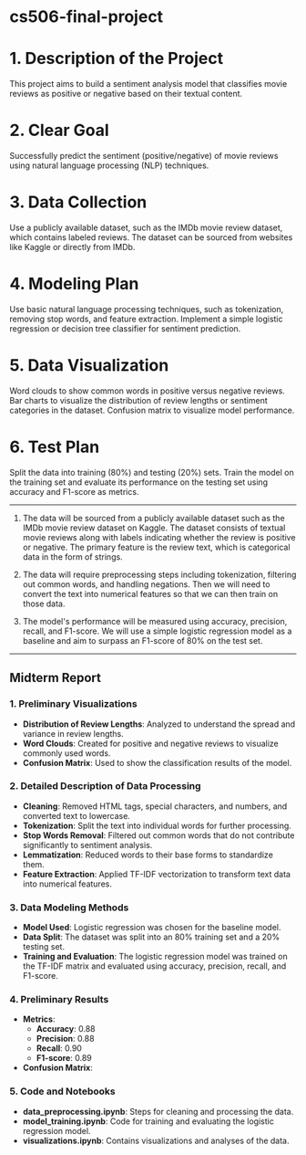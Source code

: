 # cs506-final-project

# 1. Description of the Project
This project aims to build a sentiment analysis model that classifies movie reviews as positive or negative based on their textual content.
# 2. Clear Goal
Successfully predict the sentiment (positive/negative) of movie reviews using natural language processing (NLP) techniques.
# 3. Data Collection
Use a publicly available dataset, such as the IMDb movie review dataset, which contains labeled reviews.
The dataset can be sourced from websites like Kaggle or directly from IMDb.
# 4. Modeling Plan
Use basic natural language processing techniques, such as tokenization, removing stop words, and feature extraction.
Implement a simple logistic regression or decision tree classifier for sentiment prediction.
# 5. Data Visualization
Word clouds to show common words in positive versus negative reviews.
Bar charts to visualize the distribution of review lengths or sentiment categories in the dataset.
Confusion matrix to visualize model performance.
# 6. Test Plan
Split the data into training (80%) and testing (20%) sets.
Train the model on the training set and evaluate its performance on the testing set using accuracy and F1-score as metrics.

---

1. The data will be sourced from a publicly available dataset such as the IMDb movie review dataset on Kaggle. The dataset consists of textual movie reviews along with labels indicating whether the review is positive or negative. The primary feature is the review text, which is categorical data in the form of strings.

2. The data will require preprocessing steps including tokenization, filtering out common words, and handling negations. Then we will need to convert the text into numerical features so that we can then train on those data.

3. The model's performance will be measured using accuracy, precision, recall, and F1-score. We will use a simple logistic regression model as a baseline and aim to surpass an F1-score of 80% on the test set.

---

## **Midterm Report**

### 1. Preliminary Visualizations
- **Distribution of Review Lengths**: Analyzed to understand the spread and variance in review lengths.
- **Word Clouds**: Created for positive and negative reviews to visualize commonly used words.
- **Confusion Matrix**: Used to show the classification results of the model.

### 2. Detailed Description of Data Processing
- **Cleaning**: Removed HTML tags, special characters, and numbers, and converted text to lowercase.
- **Tokenization**: Split the text into individual words for further processing.
- **Stop Words Removal**: Filtered out common words that do not contribute significantly to sentiment analysis.
- **Lemmatization**: Reduced words to their base forms to standardize them.
- **Feature Extraction**: Applied TF-IDF vectorization to transform text data into numerical features.

### 3. Data Modeling Methods
- **Model Used**: Logistic regression was chosen for the baseline model.
- **Data Split**: The dataset was split into an 80% training set and a 20% testing set.
- **Training and Evaluation**: The logistic regression model was trained on the TF-IDF matrix and evaluated using accuracy, precision, recall, and F1-score.

### 4. Preliminary Results
- **Metrics**:
  - **Accuracy**: 0.88
  - **Precision**: 0.88
  - **Recall**: 0.90
  - **F1-score**: 0.89
- **Confusion Matrix**:

### 5. Code and Notebooks
- **data_preprocessing.ipynb**: Steps for cleaning and processing the data.
- **model_training.ipynb**: Code for training and evaluating the logistic regression model.
- **visualizations.ipynb**: Contains visualizations and analyses of the data.

